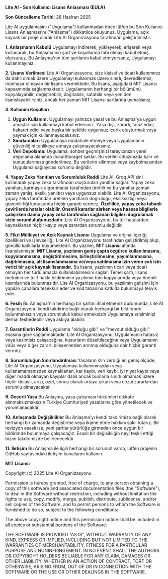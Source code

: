 

**Lite AI - Son Kullanıcı Lisans Anlaşması (EULA)**

**Son Güncelleme Tarihi:** 28 Haziran 2025

Lite AI uygulamasını ("Uygulama") kullanmadan önce lütfen bu Son Kullanıcı Lisans Anlaşması'nı ("Anlaşma") dikkatlice okuyunuz. Uygulama, açık kaynak bir proje olarak Lite AI Organizasyonu tarafından geliştirilmiştir.

**1. Anlaşmanın Kabulü**
Uygulamayı indirerek, yükleyerek, erişerek veya kullanarak, bu Anlaşma'nın şart ve koşullarına tabi olmayı kabul etmiş olursunuz. Bu Anlaşma'nın tüm şartlarını kabul etmiyorsanız, Uygulamayı kullanmayınız.

**2. Lisans Verilmesi**
Lite AI Organizasyonu, size kişisel ve ticari kullanımınız da dahil olmak üzere Uygulamayı kullanmak üzere sınırlı, devredilemez, münhasır olmayan bir lisans vermektedir. Bu lisans, aşağıdaki MIT Lisansı kapsamında sağlanmaktadır. Uygulamanın herhangi bir bölümünü kopyalayabilir, değiştirebilir, dağıtabilir, satabilir veya yeniden lisanslayabilirsiniz, ancak her zaman MIT Lisansı şartlarına uymalısınız.

**3. Kullanım Koşulları**
1.  **Uygun Kullanım:** Uygulamayı yalnızca yasal ve bu Anlaşma'ya uygun amaçlar için kullanmayı kabul edersiniz. Yasa dışı, zararlı, taciz edici, hakaret edici veya başka bir şekilde uygunsuz içerik oluşturmak veya yaymak için kullanmayacaksınız.
2.  **Sınırlamalar:** Uygulamaya müdahale etmeye veya Uygulamanın güvenliğini tehlikeye atmaya çalışmayacaksınız.
3.  **Veri Depolama:** Uygulama, sohbet geçmişinizi tarayıcınızın yerel depolama alanında (localStorage) saklar. Bu veriler cihazınızda kalır ve sunucularımıza gönderilmez. Bu verilerin silinmesi veya kaybolmasından Uygulama sağlayıcısı sorumlu değildir.

**4. Yapay Zeka Yanıtları ve Sorumluluk Reddi**
Lite AI, Groq API'sini kullanarak yapay zeka tarafından oluşturulan yanıtlar sağlar. Yapay zeka yanıtları, karmaşık algoritmalar tarafından üretilir ve bu yanıtlar zaman zaman yanlış, eksik, yanıltıcı veya uygunsuz olabilir. Lite AI Organizasyonu, yapay zeka tarafından üretilen yanıtların doğruluğu, eksiksizliği veya güvenilirliği konusunda hiçbir garanti vermez.
**Özellikle, yapay zeka tabanlı çevirilerde hatalar olabilir. Önemli kararlar alırken veya hassas bilgilerle çalışırken daima yapay zeka tarafından sağlanan bilgileri doğrulamak sizin sorumluluğunuzdadır.** Lite AI Organizasyonu, bu tür hatalardan kaynaklanan hiçbir kayıp veya zarardan sorumlu değildir.

**5. Fikri Mülkiyet ve Açık Kaynak Lisansı**
Uygulama ve orijinal içeriği, özellikleri ve işlevselliği, Lite AI Organizasyonu tarafından geliştirilmiş olup, gönüllü katkılarla büyümektedir. Bu yazılım, **MIT Lisansı** altında lisanslanmıştır.
**MIT Lisansı, yazılımın geniş çapta özgürce kullanılmasına, kopyalanmasına, değiştirilmesine, birleştirilmesine, yayımlanmasına, dağıtılmasına, alt lisanslanmasına ve/veya satılmasına izin veren çok izin verici bir açık kaynak lisansıdır.** Bu lisans, yazılımın ticari veya ticari olmayan her türlü amaçla kullanılabilmesini sağlar. Temel şartı, lisans metninin ve telif hakkı bildiriminin yazılımın tüm kopyalarında veya önemli kısımlarında bulunmasıdır.
Lite AI Organizasyonu, bu yazılımın gelişimi için yapılan çabalara teşekkür eder ve kod tabanına katkıda bulunmaya teşvik eder.

**6. Fesih**
Bu Anlaşma'nın herhangi bir şartını ihlal etmeniz durumunda, Lite AI Organizasyonu kendi takdirine bağlı olarak herhangi bir bildirimde bulunmaksızın veya sorumluluk kabul etmeksizin Uygulamaya erişiminizi derhal feshedebilir veya askıya alabilir.

**7. Garantilerin Reddi**
Uygulama "olduğu gibi" ve "mevcut olduğu gibi" esasına göre sağlanmaktadır. Lite AI Organizasyonu, Uygulamanın hatasız veya kesintisiz çalışacağına, kusurların düzeltileceğine veya Uygulamanın virüs veya diğer zararlı bileşenlerden arınmış olduğuna dair hiçbir garanti vermez.

**8. Sorumluluğun Sınırlandırılması**
Yasaların izin verdiği en geniş ölçüde, Lite AI Organizasyonu, Uygulamayı kullanımınızdan veya kullanamamanızdan kaynaklanan, kar kaybı, veri kaybı, iyi niyet kaybı veya diğer maddi olmayan kayıplar dahil ancak bunlarla sınırlı olmamak üzere hiçbir dolaylı, arızi, özel, sonuç olarak ortaya çıkan veya cezai zararlardan sorumlu olmayacaktır.

**9. Geçerli Yasa**
Bu Anlaşma, yasa çatışması hükümleri dikkate alınmaksızmaksızın Türkiye Cumhuriyeti yasalarına göre yönetilecek ve yorumlanacaktır.

**10. Anlaşmada Değişiklikler**
Bu Anlaşma'yı kendi takdirimize bağlı olarak herhangi bir zamanda değiştirme veya ikame etme hakkını saklı tutarız. Bir revizyon esaslı ise, yeni şartlar yürürlüğe girmeden önce uygun bir bildirimde bulunmaya çalışacağız. Esaslı bir değişikliğin neyi teşkil ettiği bizim takdirimizde belirlenecektir.

**11. İletişim**
Bu Anlaşma ile ilgili herhangi bir sorunuz varsa, lütfen projenin GitHub sayfasındaki iletişim kanallarını kullanın.

**MIT Lisansı**

Copyright (c) 2025 Lite AI Organizasyonu

Permission is hereby granted, free of charge, to any person obtaining a copy
of this software and associated documentation files (the "Software"), to deal
in the Software without restriction, including without limitation the rights
to use, copy, modify, merge, publish, distribute, sublicense, and/or sell
copies of the Software, and to permit persons to whom the Software is
furnished to do so, subject to the following conditions:

The above copyright notice and this permission notice shall be included in all
copies or substantial portions of the Software.

THE SOFTWARE IS PROVIDED "AS IS", WITHOUT WARRANTY OF ANY KIND, EXPRESS OR
IMPLIED, INCLUDING BUT NOT LIMITED TO THE WARRANTIES OF MERCHANTABILITY,
FITNESS FOR A PARTICULAR PURPOSE AND NONINFRINGEMENT. IN NO EVENT SHALL THE
AUTHORS OR COPYRIGHT HOLDERS BE LIABLE FOR ANY CLAIM, DAMAGES OR OTHER
LIABILITY, WHETHER IN AN ACTION OF CONTRACT, TORT OR OTHERWISE, ARISING FROM,
OUT OF OR IN CONNECTION WITH THE SOFTWARE OR THE USE OR OTHER DEALINGS IN THE
SOFTWARE.
